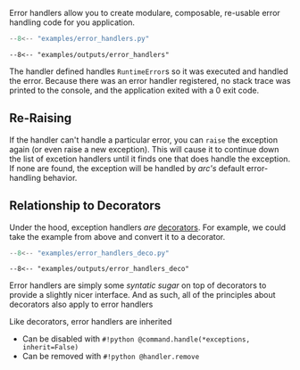 Error handlers allow you to create modulare, composable, re-usable error handling code for you application.

```py title="examples/error_handlers.py"
--8<-- "examples/error_handlers.py"
```

```console
--8<-- "examples/outputs/error_handlers"
```

The handler defined handles `RuntimeError`s so it was executed and handled the error. Because there was an error handler registered, no stack trace was printed to the console, and the application exited with a 0 exit code.

## Re-Raising

If the handler can't handle a particular error, you can `raise` the exception again (or even raise a new exception). This will cause it to continue down the list of excetion handlers until it finds one that does handle the exception. If none are found, the exception will be handled by *arc's* default error-handling behavior.


## Relationship to Decorators
Under the hood, exception handlers *are* [decorators](./decorators.md.md). For example, we could take the example from above and convert it to a decorator.

```py title="examples/error_handlers_deco.py"
--8<-- "examples/error_handlers_deco.py"
```

```console
--8<-- "examples/outputs/error_handlers_deco"
```

Error handlers are simply some *syntatic sugar* on top of decorators to provide a slightly nicer interface. And as such, all of the principles about decorators also apply to error handlers

Like decorators, error handlers are inherited

- Can be disabled with `#!python @command.handle(*exceptions, inherit=False)`
- Can be removed with `#!python @handler.remove`
